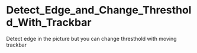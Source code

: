 # Detect_Edge_and_Change_Thresthold_With_Trackbar
Detect edge in the picture but you can change thresthold with moving trackbar
